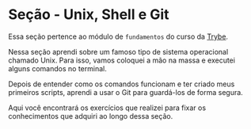 # Seção - Unix, Shell e Git

Essa seção pertence ao módulo de `fundamentos` do curso da [Trybe](https://www.betrybe.com/).

Nessa seção aprendi sobre um famoso tipo de sistema operacional chamado Unix. Para isso, vamos coloquei a mão na massa e executei alguns comandos no terminal.

Depois de entender como os comandos funcionam e ter criado meus primeiros scripts, aprendi a usar o Git para guardá-los de forma segura.

Aqui você encontrará os exercícios que realizei para fixar os conhecimentos que adquiri ao longo dessa seção.